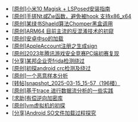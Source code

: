 + [[原创]小米10 Magisk + LSPosed安装指南](https://bbs.kanxue.com/thread-285114.htm)
+ [[原创]手搓Nt*或Zw*函数，避免被hook 支持x86_x64](https://bbs.kanxue.com/thread-284264.htm)
+ [[原创]某绿书Shaeld算法Chomper黑盒调用](https://bbs.kanxue.com/thread-285705.htm)
+ [[原创]ARM64 目前主流的反混淆技术的初窥](https://bbs.kanxue.com/thread-285567.htm)
+ [[原创]安卓中so的加载](https://bbs.kanxue.com/thread-286004.htm)
+ [[原创]AppleAccount注册之生成sign](https://bbs.kanxue.com/thread-285959.htm)
+ [[原创]2023年腾讯游戏安全竞赛PC端初赛复现](https://bbs.kanxue.com/thread-282695.htm)
+ [[分享]某邦企业壳frida检测绕过](https://bbs.kanxue.com/thread-285932.htm)
+ [[原创]初探android crc检测及绕过](https://bbs.kanxue.com/thread-285790.htm)
+ [[原创]一个恶意样本分析](https://bbs.kanxue.com/thread-286066.htm)
+ [[转帖]snapshot_2025-03-15_15-57（196楼）](https://bbs.kanxue.com/thread-270207.htm)
+ [[原创]基于trace 进行数据流分析的一些实践](https://bbs.kanxue.com/thread-285243.htm)
+ [[求助]有偿逆向加密库](https://bbs.kanxue.com/thread-286069.htm)
+ [[原创]vm虚拟机的初探](https://bbs.kanxue.com/thread-284883.htm)
+ [[分享]Android  SO文件加载过程探究](https://bbs.kanxue.com/thread-285788.htm)
